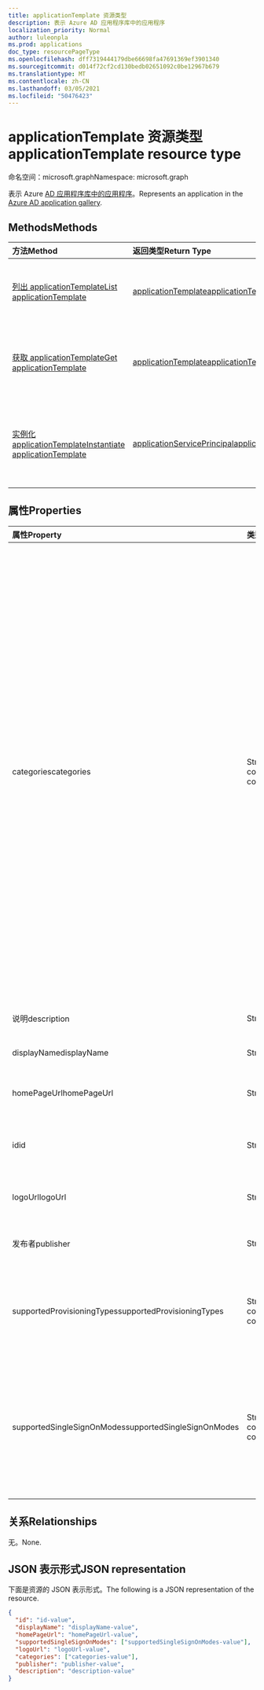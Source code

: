 ```yaml
---
title: applicationTemplate 资源类型
description: 表示 Azure AD 应用程序库中的应用程序
localization_priority: Normal
author: luleonpla
ms.prod: applications
doc_type: resourcePageType
ms.openlocfilehash: dff7319444179dbe66698fa47691369ef3901340
ms.sourcegitcommit: d014f72cf2cd130bedb02651092c0be12967b679
ms.translationtype: MT
ms.contentlocale: zh-CN
ms.lasthandoff: 03/05/2021
ms.locfileid: "50476423"
---
```

# <a name="applicationtemplate-resource-type"></a><span data-ttu-id="8f54b-103">applicationTemplate 资源类型</span><span class="sxs-lookup"><span data-stu-id="8f54b-103">applicationTemplate resource type</span></span>

<span data-ttu-id="8f54b-104">命名空间：microsoft.graph</span><span class="sxs-lookup"><span data-stu-id="8f54b-104">Namespace: microsoft.graph</span></span>

<span data-ttu-id="8f54b-105">表示 Azure [AD 应用程序库中的应用程序](/azure/active-directory/saas-apps/tutorial-list)。</span><span class="sxs-lookup"><span data-stu-id="8f54b-105">Represents an application in the [Azure AD application gallery](/azure/active-directory/saas-apps/tutorial-list).</span></span>

## <a name="methods"></a><span data-ttu-id="8f54b-106">Methods</span><span class="sxs-lookup"><span data-stu-id="8f54b-106">Methods</span></span>

| <span data-ttu-id="8f54b-107">方法</span><span class="sxs-lookup"><span data-stu-id="8f54b-107">Method</span></span>                                                                       | <span data-ttu-id="8f54b-108">返回类型</span><span class="sxs-lookup"><span data-stu-id="8f54b-108">Return Type</span></span>                                                   | <span data-ttu-id="8f54b-109">说明</span><span class="sxs-lookup"><span data-stu-id="8f54b-109">Description</span></span>                                                                                  |
| :--------------------------------------------------------------------------- | :------------------------------------------------------------ | :------------------------------------------------------------------------------------------- |
| [<span data-ttu-id="8f54b-110">列出 applicationTemplate</span><span class="sxs-lookup"><span data-stu-id="8f54b-110">List applicationTemplate</span></span>](../api/applicationtemplate-list.md)               | [<span data-ttu-id="8f54b-111">applicationTemplate</span><span class="sxs-lookup"><span data-stu-id="8f54b-111">applicationTemplate</span></span>](applicationtemplate.md)                 | <span data-ttu-id="8f54b-112">检索 applicationTemplate 对象的列表。</span><span class="sxs-lookup"><span data-stu-id="8f54b-112">Retrieve a list of applicationTemplate objects.</span></span>                                              |
| [<span data-ttu-id="8f54b-113">获取 applicationTemplate</span><span class="sxs-lookup"><span data-stu-id="8f54b-113">Get applicationTemplate</span></span>](../api/applicationtemplate-get.md)                 | [<span data-ttu-id="8f54b-114">applicationTemplate</span><span class="sxs-lookup"><span data-stu-id="8f54b-114">applicationTemplate</span></span>](applicationtemplate.md)                 | <span data-ttu-id="8f54b-115">读取 applicationTemplate 对象的属性和关系。</span><span class="sxs-lookup"><span data-stu-id="8f54b-115">Read properties and relationships of applicationTemplate object.</span></span>                             |
| [<span data-ttu-id="8f54b-116">实例化 applicationTemplate</span><span class="sxs-lookup"><span data-stu-id="8f54b-116">Instantiate applicationTemplate</span></span>](../api/applicationtemplate-instantiate.md) | [<span data-ttu-id="8f54b-117">applicationServicePrincipal</span><span class="sxs-lookup"><span data-stu-id="8f54b-117">applicationServicePrincipal</span></span>](applicationserviceprincipal.md) | <span data-ttu-id="8f54b-118">将 Azure AD 应用程序库中的应用程序实例添加到目录中。</span><span class="sxs-lookup"><span data-stu-id="8f54b-118">Add an instance of an application from the Azure AD application gallery into your directory.</span></span> |

## <a name="properties"></a><span data-ttu-id="8f54b-119">属性</span><span class="sxs-lookup"><span data-stu-id="8f54b-119">Properties</span></span>

| <span data-ttu-id="8f54b-120">属性</span><span class="sxs-lookup"><span data-stu-id="8f54b-120">Property</span></span>                   | <span data-ttu-id="8f54b-121">类型</span><span class="sxs-lookup"><span data-stu-id="8f54b-121">Type</span></span>              | <span data-ttu-id="8f54b-122">说明</span><span class="sxs-lookup"><span data-stu-id="8f54b-122">Description</span></span>                                                                                                                                                                                                                                                                                                                                                                                                                                     |
| :------------------------- | :---------------- | :---------------------------------------------------------------------------------------------------------------------------------------------------------------------------------------------------------------------------------------------------------------------------------------------------------------------------------------------------------------------------------------------------------------------------------------------- |
| <span data-ttu-id="8f54b-123">categories</span><span class="sxs-lookup"><span data-stu-id="8f54b-123">categories</span></span>                 | <span data-ttu-id="8f54b-124">String collection</span><span class="sxs-lookup"><span data-stu-id="8f54b-124">String collection</span></span> | <span data-ttu-id="8f54b-125">应用程序的类别列表。</span><span class="sxs-lookup"><span data-stu-id="8f54b-125">The list of categories for the application.</span></span> <span data-ttu-id="8f54b-126">支持的值可以是： `Collaboration` ， `Business Management` ， ， ， ， ， ， ， ， ， `Consumer` ， `Content management` `CRM` `Data services` `Developer services` `E-commerce` `Education` `ERP` `Finance` `Health` `Human resources` `IT infrastructure` `Mail` `Management` `Marketing` `Media` `Productivity` `Project management` `Telecommunications` `Tools, Travel` `Web design & hosting` 。</span><span class="sxs-lookup"><span data-stu-id="8f54b-126">Supported values can be: `Collaboration`, `Business Management`, `Consumer`,`Content management`, `CRM`, `Data services`, `Developer services`, `E-commerce`, `Education`, `ERP`, `Finance`, `Health`, `Human resources`, `IT infrastructure`, `Mail`, `Management`, `Marketing`, `Media`, `Productivity`, `Project management`, `Telecommunications`, `Tools, Travel`, and `Web design & hosting`.</span></span> |
| <span data-ttu-id="8f54b-127">说明</span><span class="sxs-lookup"><span data-stu-id="8f54b-127">description</span></span>                | <span data-ttu-id="8f54b-128">String</span><span class="sxs-lookup"><span data-stu-id="8f54b-128">String</span></span>            | <span data-ttu-id="8f54b-129">应用程序的说明。</span><span class="sxs-lookup"><span data-stu-id="8f54b-129">A description of the application.</span></span>                                                                                                                                                                                                                                                                                                                                                                                                               |
| <span data-ttu-id="8f54b-130">displayName</span><span class="sxs-lookup"><span data-stu-id="8f54b-130">displayName</span></span>                | <span data-ttu-id="8f54b-131">String</span><span class="sxs-lookup"><span data-stu-id="8f54b-131">String</span></span>            | <span data-ttu-id="8f54b-132">应用程序名。</span><span class="sxs-lookup"><span data-stu-id="8f54b-132">The name of the application.</span></span>                                                                                                                                                                                                                                                                                                                                                                                                                    |
| <span data-ttu-id="8f54b-133">homePageUrl</span><span class="sxs-lookup"><span data-stu-id="8f54b-133">homePageUrl</span></span>                | <span data-ttu-id="8f54b-134">String</span><span class="sxs-lookup"><span data-stu-id="8f54b-134">String</span></span>            | <span data-ttu-id="8f54b-135">应用程序的主页 URL。</span><span class="sxs-lookup"><span data-stu-id="8f54b-135">The home page URL of the application.</span></span>                                                                                                                                                                                                                                                                                                                                                                                                           |
| <span data-ttu-id="8f54b-136">id</span><span class="sxs-lookup"><span data-stu-id="8f54b-136">id</span></span>                         | <span data-ttu-id="8f54b-137">String</span><span class="sxs-lookup"><span data-stu-id="8f54b-137">String</span></span>            | <span data-ttu-id="8f54b-138">应用程序的唯一标识符。</span><span class="sxs-lookup"><span data-stu-id="8f54b-138">Unique identifier for the application.</span></span> <span data-ttu-id="8f54b-139">只读。</span><span class="sxs-lookup"><span data-stu-id="8f54b-139">Read-only.</span></span>                                                                                                                                                                                                                                                                                                                                                                                               |
| <span data-ttu-id="8f54b-140">logoUrl</span><span class="sxs-lookup"><span data-stu-id="8f54b-140">logoUrl</span></span>                    | <span data-ttu-id="8f54b-141">String</span><span class="sxs-lookup"><span data-stu-id="8f54b-141">String</span></span>            | <span data-ttu-id="8f54b-142">获取此应用程序徽标的 URL。</span><span class="sxs-lookup"><span data-stu-id="8f54b-142">The URL to get the logo for this application.</span></span>                                                                                                                                                                                                                                                                                                                                                                                                   |
| <span data-ttu-id="8f54b-143">发布者</span><span class="sxs-lookup"><span data-stu-id="8f54b-143">publisher</span></span>                  | <span data-ttu-id="8f54b-144">String</span><span class="sxs-lookup"><span data-stu-id="8f54b-144">String</span></span>            | <span data-ttu-id="8f54b-145">此应用程序的发布者的名称。</span><span class="sxs-lookup"><span data-stu-id="8f54b-145">The name of the publisher for this application.</span></span>                                                                                                                                                                                                                                                                                                                                                                                                 |
| <span data-ttu-id="8f54b-146">supportedProvisioningTypes</span><span class="sxs-lookup"><span data-stu-id="8f54b-146">supportedProvisioningTypes</span></span> | <span data-ttu-id="8f54b-147">String collection</span><span class="sxs-lookup"><span data-stu-id="8f54b-147">String collection</span></span> | <span data-ttu-id="8f54b-148">此应用程序支持的预配模式列表。</span><span class="sxs-lookup"><span data-stu-id="8f54b-148">The list of provisioning modes supported by this application.</span></span> <span data-ttu-id="8f54b-149">唯一有效的值为 `sync` 。</span><span class="sxs-lookup"><span data-stu-id="8f54b-149">The only valid value is `sync`.</span></span>                                                                                                                                                                                                                                                                                                                                                   |
| <span data-ttu-id="8f54b-150">supportedSingleSignOnModes</span><span class="sxs-lookup"><span data-stu-id="8f54b-150">supportedSingleSignOnModes</span></span> | <span data-ttu-id="8f54b-151">String collection</span><span class="sxs-lookup"><span data-stu-id="8f54b-151">String collection</span></span> | <span data-ttu-id="8f54b-152">此应用程序支持的单一登录模式列表。</span><span class="sxs-lookup"><span data-stu-id="8f54b-152">The list of single sign-on modes supported by this application.</span></span> <span data-ttu-id="8f54b-153">支持的值是：`oidc`、`password`、`saml` 和 `notSupported`。</span><span class="sxs-lookup"><span data-stu-id="8f54b-153">The supported values are `oidc`, `password`, `saml`, and `notSupported`.</span></span>                                                                                                                                                                                                                                                                                                            |

## <a name="relationships"></a><span data-ttu-id="8f54b-154">关系</span><span class="sxs-lookup"><span data-stu-id="8f54b-154">Relationships</span></span>

<span data-ttu-id="8f54b-155">无。</span><span class="sxs-lookup"><span data-stu-id="8f54b-155">None.</span></span>

## <a name="json-representation"></a><span data-ttu-id="8f54b-156">JSON 表示形式</span><span class="sxs-lookup"><span data-stu-id="8f54b-156">JSON representation</span></span>

<span data-ttu-id="8f54b-157">下面是资源的 JSON 表示形式。</span><span class="sxs-lookup"><span data-stu-id="8f54b-157">The following is a JSON representation of the resource.</span></span>

<!-- {
  "blockType": "resource",
  "optionalProperties": [

  ],
  "@odata.type": "microsoft.graph.applicationTemplate",
  "keyProperty": "id"
}-->

```json
{
  "id": "id-value",
  "displayName": "displayName-value",
  "homePageUrl": "homePageUrl-value",
  "supportedSingleSignOnModes": ["supportedSingleSignOnModes-value"],
  "logoUrl": "logoUrl-value",
  "categories": ["categories-value"],
  "publisher": "publisher-value",
  "description": "description-value"
}
```

<!-- uuid: 16cd6b66-4b1a-43a1-adaf-3a886856ed98
2019-02-04 14:57:30 UTC -->
<!-- {
  "type": "#page.annotation",
  "description": "applicationTemplate resource",
  "keywords": "",
  "section": "documentation",
  "tocPath": ""
}-->

